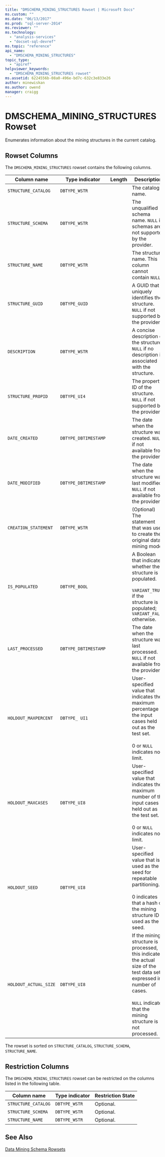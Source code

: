 ```yaml
---
title: "DMSCHEMA_MINING_STRUCTURES Rowset | Microsoft Docs"
ms.custom: ""
ms.date: "06/13/2017"
ms.prod: "sql-server-2014"
ms.reviewer: ""
ms.technology: 
  - "analysis-services"
  - "docset-sql-devref"
ms.topic: "reference"
api_name: 
  - "DMSCHEMA_MINING_STRUCTURES"
topic_type: 
  - "apiref"
helpviewer_keywords: 
  - "DMSCHEMA_MINING_STRUCTURES rowset"
ms.assetid: 6224556b-08a0-496e-bd7c-632c3e833e26
author: minewiskan
ms.author: owend
manager: craigg
---
```

# DMSCHEMA_MINING_STRUCTURES Rowset
  Enumerates information about the mining structures in the current catalog.  
  
## Rowset Columns  
 The `DMSCHEMA_MINING_STRUCTURES` rowset contains the following columns.  
  
|Column name|Type indicator|Length|Description|  
|-----------------|--------------------|------------|-----------------|  
|`STRUCTURE_CATALOG`|`DBTYPE_WSTR`||The catalog name.|  
|`STRUCTURE_SCHEMA`|`DBTYPE_WSTR`||The unqualified schema name. `NULL` if schemas are not supported by the provider.|  
|`STRUCTURE_NAME`|`DBTYPE_WSTR`||The structure name. This column cannot contain `NULL`.|  
|`STRUCTURE_GUID`|`DBTYPE_GUID`||A GUID that uniquely identifies the structure. `NULL` if not supported by the provider.|  
|`DESCRIPTION`|`DBTYPE_WSTR`||A concise description of the structure. `NULL` if no description is associated with the structure.|  
|`STRUCTURE_PROPID`|`DBTYPE_UI4`||The property ID of the structure. `NULL` if not supported by the provider.|  
|`DATE_CREATED`|`DBTYPE_DBTIMESTAMP`||The date when the structure was created. `NULL` if not available from the provider.|  
|`DATE_MODIFIED`|`DBTYPE_DBTIMESTAMP`||The date when the structure was last modified. `NULL` if not available from the provider.|  
|`CREATION_STATEMENT`|`DBTYPE_WSTR`||(Optional) The statement that was used to create the original data mining model.|  
|`IS_POPULATED`|`DBTYPE_BOOL`||A Boolean that indicates whether the structure is populated.<br /><br /> `VARIANT_TRUE` if the structure is populated; `VARIANT_FALSE` otherwise.|  
|`LAST_PROCESSED`|`DBTYPE_DBTIMESTAMP`||The date when the structure was last processed. `NULL` if not available from the provider.|  
|`HOLDOUT_MAXPERCENT`|`DBTYPE_ UI1`||User-specified value that indicates the maximum percentage of the input cases held out as the test set.<br /><br /> 0 or `NULL` indicates no limit.|  
|`HOLDOUT_MAXCASES`|`DBTYPE_UI8`||User-specified value that indicates the maximum number of the input cases held out as the test set.<br /><br /> 0 or `NULL` indicates no limit.|  
|`HOLDOUT_SEED`|`DBTYPE_UI8`||User-specified value that is used as the seed for repeatable partitioning.<br /><br /> 0 indicates that a hash of the mining structure ID is used as the seed.|  
|`HOLDOUT_ACTUAL_SIZE`|`DBTYPE_UI8`||If the mining structure is processed, this indicates the actual size of the test data set, expressed in number of cases.<br /><br /> `NULL` indicates that the mining structure is not processed.|  
  
 The rowset is sorted on `STRUCTURE_CATALOG`, `STRUCTURE_SCHEMA`, `STRUCTURE_NAME`.  
  
## Restriction Columns  
 The `DMSCHEMA_MINING_STRUCTURES` rowset can be restricted on the columns listed in the following table.  
  
|Column name|Type indicator|Restriction State|  
|-----------------|--------------------|-----------------------|  
|`STRUCTURE_CATALOG`|`DBTYPE_WSTR`|Optional.|  
|`STRUCTURE_SCHEMA`|`DBTYPE_WSTR`|Optional.|  
|`STRUCTURE_NAME`|`DBTYPE_WSTR`|Optional.|  
  
## See Also  
 [Data Mining Schema Rowsets](../../schema-rowsets/data-mining/data-mining-schema-rowsets.md) 
  
  
